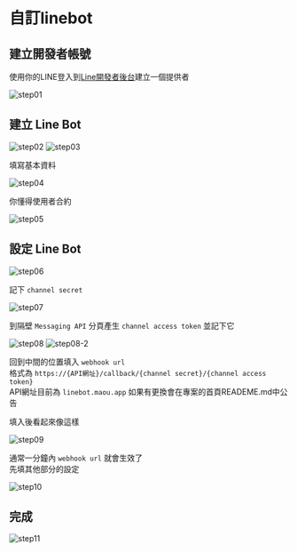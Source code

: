 # 自訂linebot

## 建立開發者帳號

使用你的LINE登入到[Line開發者後台](https://developers.line.biz/console)建立一個提供者

![step01](access/step01.jpg)

## 建立 Line Bot

![step02](access/step02.jpg)
![step03](access/step03.jpg)

填寫基本資料

![step04](access/step04.jpg)

你懂得使用者合約

![step05](access/step05.jpg)

## 設定 Line Bot

![step06](access/step06.jpg)

記下 `channel secret`

![step07](access/step07.jpg)

到隔壁 `Messaging API` 分頁產生 `channel access token` 並記下它

![step08](access/step08.jpg)
![step08-2](access/step08-2.jpg)

回到中間的位置填入 `webhook url`  
格式為 `https://{API網址}/callback/{channel secret}/{channel access token}`  
API網址目前為 `linebot.maou.app` 如果有更換會在專案的首頁READEME.md中公告

填入後看起來像這樣

![step09](access/step09.jpg)

通常一分鐘內 `webhook url` 就會生效了  
先填其他部分的設定

![step10](access/step10.jpg)

## 完成

![step11](access/step11.jpg)
